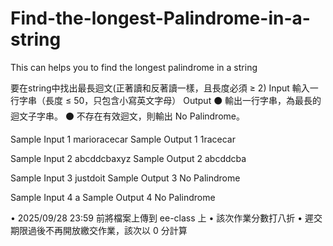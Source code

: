 # Find-the-longest-Palindrome-in-a-string
This can helps you to find the longest palindrome in a string

要在string中找出最長迴文(正著讀和反著讀一樣，且長度必須 ≥ 2)
Input
輸入一行字串（長度 ≤ 50，只包含小寫英文字母）
Output
⚫ 輸出一行字串，為最長的迴文子字串。
⚫ 不存在有效迴文，則輸出 No Palindrome。

Sample Input 1
marioracecar
Sample Output 1
1racecar

Sample Input 2
abcddcbaxyz
Sample Output 2
abcddcba

Sample Input 3
justdoit
Sample Output 3
No Palindrome

Sample Input 4
a
Sample Output 4
No Palindrome

• 2025/09/28 23:59 前將檔案上傳到 ee-class 上
• 該次作業分數打八折
• 遲交期限過後不再開放繳交作業，該次以 0 分計算
